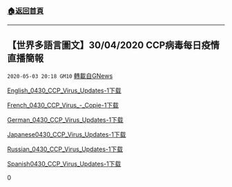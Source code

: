 ###  [:house:返回首頁](https://github.com/ourhimalayas/txt)
---

## 【世界多語言圖文】30/04/2020 CCP病毒每日疫情直播簡報
`2020-05-03 20:18 GM10` [轉載自GNews](https://gnews.org/zh-hant/193220/)

[English\_0430\_CCP\_Virus\_Updates-1](https://s3.amazonaws.com/gnews-media-offload/wp-content/uploads/2020/05/03201735/English_0430_CCP_Virus_Updates-1.pdf)[下载](https://s3.amazonaws.com/gnews-media-offload/wp-content/uploads/2020/05/03201735/English_0430_CCP_Virus_Updates-1.pdf)

[French\_0430\_CCP\_Virus\_-\_Copie-1](https://s3.amazonaws.com/gnews-media-offload/wp-content/uploads/2020/05/03201739/French_0430_CCP_Virus_-_Copie-1.pdf)[下载](https://s3.amazonaws.com/gnews-media-offload/wp-content/uploads/2020/05/03201739/French_0430_CCP_Virus_-_Copie-1.pdf)

[German\_0430\_CCP\_Virus\_Updates-1](https://s3.amazonaws.com/gnews-media-offload/wp-content/uploads/2020/05/03201743/German_0430_CCP_Virus_Updates-1.pdf)[下载](https://s3.amazonaws.com/gnews-media-offload/wp-content/uploads/2020/05/03201743/German_0430_CCP_Virus_Updates-1.pdf)

[Japanese0430\_CCP\_Virus\_Updates-1](https://s3.amazonaws.com/gnews-media-offload/wp-content/uploads/2020/05/03201747/Japanese0430_CCP_Virus_Updates-1.pdf)[下载](https://s3.amazonaws.com/gnews-media-offload/wp-content/uploads/2020/05/03201747/Japanese0430_CCP_Virus_Updates-1.pdf)

[Russian\_0430\_CCP\_Virus\_Updates-1](https://s3.amazonaws.com/gnews-media-offload/wp-content/uploads/2020/05/03201756/Russian_0430_CCP_Virus_Updates-1.pdf)[下载](https://s3.amazonaws.com/gnews-media-offload/wp-content/uploads/2020/05/03201756/Russian_0430_CCP_Virus_Updates-1.pdf)

[Spanish0430\_CCP\_Virus\_Updates-1](https://s3.amazonaws.com/gnews-media-offload/wp-content/uploads/2020/05/03201808/Spanish0430_CCP_Virus_Updates-1.pdf)[下载](https://s3.amazonaws.com/gnews-media-offload/wp-content/uploads/2020/05/03201808/Spanish0430_CCP_Virus_Updates-1.pdf)

0
